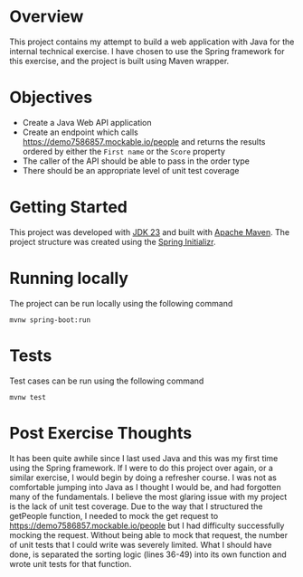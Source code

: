 # Overview
This project contains my attempt to build a web application with Java for the internal technical exercise. I have chosen to use the Spring framework for this exercise, and the project is built using Maven wrapper.

# Objectives
- Create a Java Web API application
- Create an endpoint which calls https://demo7586857.mockable.io/people and returns the results ordered by either the `First name` or the `Score` property
- The caller of the API should be able to pass in the order type
- There should be an appropriate level of unit test coverage

# Getting Started
This project was developed with [JDK 23](https://www.oracle.com/java/technologies/downloads/) and built with [Apache Maven](https://maven.apache.org/download.cgi). The project structure was created using the [Spring Initializr](https://start.spring.io/).

# Running locally
The project can be run locally using the following command

```
mvnw spring-boot:run
```

# Tests
Test cases can be run using the following command

```
mvnw test
```

# Post Exercise Thoughts
It has been quite awhile since I last used Java and this was my first time using the Spring framework. If I were to do this project over again, or a similar exercise, I would begin by doing a refresher course. I was not as comfortable jumping into Java as I thought I would be, and had forgotten many of the fundamentals. I believe the most glaring issue with my project is the lack of unit test coverage. Due to the way that I structured the getPeople function, I needed to mock the get request to https://demo7586857.mockable.io/people but I had difficulty successfully mocking the request. Without being able to mock that request, the number of unit tests that I could write was severely limited. What I should have done, is separated the sorting logic (lines 36-49) into its own function and wrote unit tests for that function.
